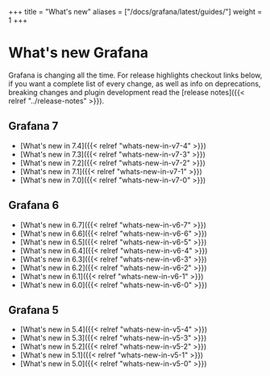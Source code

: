 +++
title = "What's new"
aliases = ["/docs/grafana/latest/guides/"]
weight = 1
+++

# What's new Grafana

Grafana is changing all the time. For release highlights checkout links below, if you want a complete list of every change, as well
as info on deprecations, breaking changes and plugin development read the [release notes]({{< relref "../release-notes" >}}).

## Grafana 7

- [What's new in 7.4]({{< relref "whats-new-in-v7-4" >}})
- [What's new in 7.3]({{< relref "whats-new-in-v7-3" >}})
- [What's new in 7.2]({{< relref "whats-new-in-v7-2" >}})
- [What's new in 7.1]({{< relref "whats-new-in-v7-1" >}})
- [What's new in 7.0]({{< relref "whats-new-in-v7-0" >}})

## Grafana 6
- [What's new in 6.7]({{< relref "whats-new-in-v6-7" >}})
- [What's new in 6.6]({{< relref "whats-new-in-v6-6" >}})
- [What's new in 6.5]({{< relref "whats-new-in-v6-5" >}})
- [What's new in 6.4]({{< relref "whats-new-in-v6-4" >}})
- [What's new in 6.3]({{< relref "whats-new-in-v6-3" >}})
- [What's new in 6.2]({{< relref "whats-new-in-v6-2" >}})
- [What's new in 6.1]({{< relref "whats-new-in-v6-1" >}})
- [What's new in 6.0]({{< relref "whats-new-in-v6-0" >}})

## Grafana 5
- [What's new in 5.4]({{< relref "whats-new-in-v5-4" >}})
- [What's new in 5.3]({{< relref "whats-new-in-v5-3" >}})
- [What's new in 5.2]({{< relref "whats-new-in-v5-2" >}})
- [What's new in 5.1]({{< relref "whats-new-in-v5-1" >}})
- [What's new in 5.0]({{< relref "whats-new-in-v5-0" >}})
